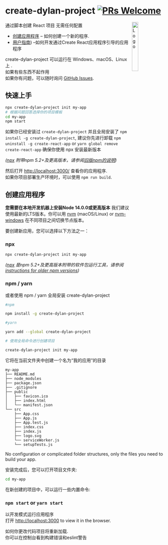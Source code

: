 # create-dylan-project  [![PRs Welcome](https://img.shields.io/badge/PRs-welcome-green.svg)](https://github.com/51wangping/create-dylan-project/pulls)

<img alt="Logo" align="right" src="https://create-react-app.dev/img/logo.svg" width="20%" />

通过脚本创建 React 项目 无需任何配置

- [创建应用程序](#creating-an-app) – 如何创建一个新的程序.
- [用户指南](https://github.com/51wangping/create-dylan-project)) –如何开发通过Create React应用程序引导的应用程序

create-dylan-project 可以运行在 Windows、macOS、Linux上 .<br>
如果有些东西不起作用 <br>
如果你有问题，可以随时询问 [GitHub Issues](https://github.com/51wangping/create-dylan-project/issues).

## 快速上手

```sh
npx create-dylan-project init my-app
# 根据问题回答选择你的项目模板
cd my-app
npm start
```

如果你已经安装过 `create-dylan-project` 并且全局安装了 `npm install -g create-dylan-project`, 建议你先进行卸载 `npm uninstall -g create-react-app` or `yarn global remove create-react-app` 确保你使用 npx 安装最新版本

_([npx](https://medium.com/@maybekatz/introducing-npx-an-npm-package-runner-55f7d4bd282b) 附带npm 5.2+及更高版本，请参阅[旧版npm的说明](https://gist.github.com/gaearon/4064d3c23a77c74a3614c498a8bb1c5f))_

然后打开 [http://localhost:3000/](http://localhost:3000/) 查看你的应用程序.<br>
如果你项目部署生产环境时，可以使用
`npm run build`.

## 创建应用程序

**您需要在本地开发机器上安装Node 14.0.0或更高版本** 
我们建议使用最新的LTS版本。你可以用 [nvm](https://github.com/creationix/nvm#installation) (macOS/Linux) or [nvm-windows](https://github.com/coreybutler/nvm-windows#node-version-manager-nvm-for-windows) 在不同项目之间切换节点版本。

要创建新应用，您可以选择以下方法之一：

### npx

```sh
npx create-dylan-project init my-app
```

_([npx](https://medium.com/@maybekatz/introducing-npx-an-npm-package-runner-55f7d4bd282b) 是npm 5.2+及更高版本附带的软件包运行工具，请参阅 [instructions for older npm versions](https://gist.github.com/gaearon/4064d3c23a77c74a3614c498a8bb1c5f))_

### npm / yarn 

或者使用 npm / yarn  全局安装 create-dylan-project

```sh
#npm

npm install -g create-dylan-project

#yarn 

yarn add --global create-dylan-project

# 使用全局命令进行创建项目

create-dylan-project init my-app

```

它将在当前文件夹中创建一个名为“我的应用”的目录

```
my-app
├── README.md
├── node_modules
├── package.json
├── .gitignore
├── public
│   ├── favicon.ico
│   ├── index.html
│   └── manifest.json
└── src
    ├── App.css
    ├── App.js
    ├── App.test.js
    ├── index.css
    ├── index.js
    ├── logo.svg
    └── serviceWorker.js
    └── setupTests.js
```

No configuration or complicated folder structures, only the files you need to build your app.<br>

安装完成后，您可以打开项目文件夹:

```sh
cd my-app
```

在新创建的项目中，可以运行一些内置命令:

### `npm start` or `yarn start`

以开发模式运行应用程序<br>
打开 [http://localhost:3000](http://localhost:3000) to view it in the browser.

如何你更改代码项目将重新加载.<br>
你可以在控制台看到构建错误和eslint警告
